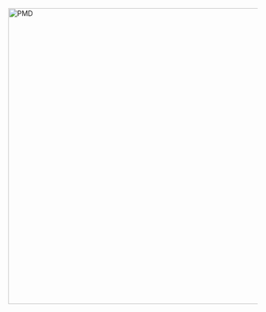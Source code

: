 <img width="598" alt="PMD" src="https://user-images.githubusercontent.com/49106163/136696739-71d64827-b270-40ca-a65f-8efb87ef9ecb.png">
